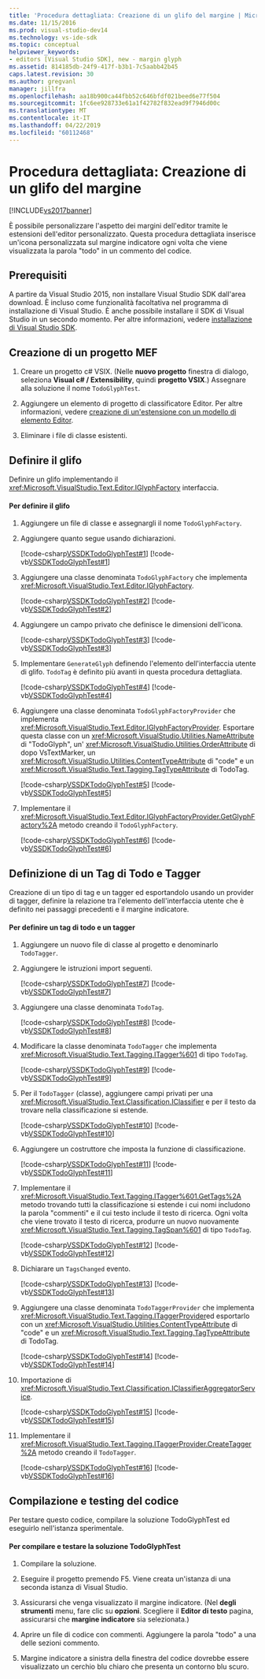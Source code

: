 ```yaml
---
title: 'Procedura dettagliata: Creazione di un glifo del margine | Microsoft Docs'
ms.date: 11/15/2016
ms.prod: visual-studio-dev14
ms.technology: vs-ide-sdk
ms.topic: conceptual
helpviewer_keywords:
- editors [Visual Studio SDK], new - margin glyph
ms.assetid: 814185db-24f9-417f-b3b1-7c5aabb42b45
caps.latest.revision: 30
ms.author: gregvanl
manager: jillfra
ms.openlocfilehash: aa18b900ca44fbb52c646bfdf021beed6e77f504
ms.sourcegitcommit: 1fc6ee928733e61a1f42782f832ead9f7946d00c
ms.translationtype: MT
ms.contentlocale: it-IT
ms.lasthandoff: 04/22/2019
ms.locfileid: "60112468"
---
```

# <a name="walkthrough-creating-a-margin-glyph"></a>Procedura dettagliata: Creazione di un glifo del margine
[!INCLUDE[vs2017banner](../includes/vs2017banner.md)]

È possibile personalizzare l'aspetto dei margini dell'editor tramite le estensioni dell'editor personalizzato. Questa procedura dettagliata inserisce un'icona personalizzata sul margine indicatore ogni volta che viene visualizzata la parola "todo" in un commento del codice.  
  
## <a name="prerequisites"></a>Prerequisiti  
 A partire da Visual Studio 2015, non installare Visual Studio SDK dall'area download. È incluso come funzionalità facoltativa nel programma di installazione di Visual Studio. È anche possibile installare il SDK di Visual Studio in un secondo momento. Per altre informazioni, vedere [installazione di Visual Studio SDK](../extensibility/installing-the-visual-studio-sdk.md).  
  
## <a name="creating-a-mef-project"></a>Creazione di un progetto MEF  
  
1. Creare un progetto c# VSIX. (Nelle **nuovo progetto** finestra di dialogo, seleziona **Visual c# / Extensibility**, quindi **progetto VSIX**.) Assegnare alla soluzione il nome `TodoGlyphTest`.  
  
2. Aggiungere un elemento di progetto di classificatore Editor. Per altre informazioni, vedere [creazione di un'estensione con un modello di elemento Editor](../extensibility/creating-an-extension-with-an-editor-item-template.md).  
  
3. Eliminare i file di classe esistenti.  
  
## <a name="defining-the-glyph"></a>Definire il glifo  
 Definire un glifo implementando il <xref:Microsoft.VisualStudio.Text.Editor.IGlyphFactory> interfaccia.  
  
#### <a name="to-define-the-glyph"></a>Per definire il glifo  
  
1. Aggiungere un file di classe e assegnargli il nome `TodoGlyphFactory`.  
  
2. Aggiungere quanto segue usando dichiarazioni.  
  
     [!code-csharp[VSSDKTodoGlyphTest#1](../snippets/csharp/VS_Snippets_VSSDK/vssdktodoglyphtest/cs/todoglyphfactory.cs#1)]
     [!code-vb[VSSDKTodoGlyphTest#1](../snippets/visualbasic/VS_Snippets_VSSDK/vssdktodoglyphtest/vb/todoglyphfactory.vb#1)]  
  
3. Aggiungere una classe denominata `TodoGlyphFactory` che implementa <xref:Microsoft.VisualStudio.Text.Editor.IGlyphFactory>.  
  
     [!code-csharp[VSSDKTodoGlyphTest#2](../snippets/csharp/VS_Snippets_VSSDK/vssdktodoglyphtest/cs/todoglyphfactory.cs#2)]
     [!code-vb[VSSDKTodoGlyphTest#2](../snippets/visualbasic/VS_Snippets_VSSDK/vssdktodoglyphtest/vb/todoglyphfactory.vb#2)]  
  
4. Aggiungere un campo privato che definisce le dimensioni dell'icona.  
  
     [!code-csharp[VSSDKTodoGlyphTest#3](../snippets/csharp/VS_Snippets_VSSDK/vssdktodoglyphtest/cs/todoglyphfactory.cs#3)]
     [!code-vb[VSSDKTodoGlyphTest#3](../snippets/visualbasic/VS_Snippets_VSSDK/vssdktodoglyphtest/vb/todoglyphfactory.vb#3)]  
  
5. Implementare `GenerateGlyph` definendo l'elemento dell'interfaccia utente di glifo. `TodoTag` è definito più avanti in questa procedura dettagliata.  
  
     [!code-csharp[VSSDKTodoGlyphTest#4](../snippets/csharp/VS_Snippets_VSSDK/vssdktodoglyphtest/cs/todoglyphfactory.cs#4)]
     [!code-vb[VSSDKTodoGlyphTest#4](../snippets/visualbasic/VS_Snippets_VSSDK/vssdktodoglyphtest/vb/todoglyphfactory.vb#4)]  
  
6. Aggiungere una classe denominata `TodoGlyphFactoryProvider` che implementa <xref:Microsoft.VisualStudio.Text.Editor.IGlyphFactoryProvider>. Esportare questa classe con un <xref:Microsoft.VisualStudio.Utilities.NameAttribute> di "TodoGlyph", un' <xref:Microsoft.VisualStudio.Utilities.OrderAttribute> di dopo VsTextMarker, un <xref:Microsoft.VisualStudio.Utilities.ContentTypeAttribute> di "code" e un <xref:Microsoft.VisualStudio.Text.Tagging.TagTypeAttribute> di TodoTag.  
  
     [!code-csharp[VSSDKTodoGlyphTest#5](../snippets/csharp/VS_Snippets_VSSDK/vssdktodoglyphtest/cs/todoglyphfactory.cs#5)]
     [!code-vb[VSSDKTodoGlyphTest#5](../snippets/visualbasic/VS_Snippets_VSSDK/vssdktodoglyphtest/vb/todoglyphfactory.vb#5)]  
  
7. Implementare il <xref:Microsoft.VisualStudio.Text.Editor.IGlyphFactoryProvider.GetGlyphFactory%2A> metodo creando il `TodoGlyphFactory`.  
  
     [!code-csharp[VSSDKTodoGlyphTest#6](../snippets/csharp/VS_Snippets_VSSDK/vssdktodoglyphtest/cs/todoglyphfactory.cs#6)]
     [!code-vb[VSSDKTodoGlyphTest#6](../snippets/visualbasic/VS_Snippets_VSSDK/vssdktodoglyphtest/vb/todoglyphfactory.vb#6)]  
  
## <a name="defining-a-todo-tag-and-tagger"></a>Definizione di un Tag di Todo e Tagger  
 Creazione di un tipo di tag e un tagger ed esportandolo usando un provider di tagger, definire la relazione tra l'elemento dell'interfaccia utente che è definito nei passaggi precedenti e il margine indicatore.  
  
#### <a name="to-define-a-todo-tag-and-tagger"></a>Per definire un tag di todo e un tagger  
  
1. Aggiungere un nuovo file di classe al progetto e denominarlo `TodoTagger`.  
  
2. Aggiungere le istruzioni import seguenti.  
  
     [!code-csharp[VSSDKTodoGlyphTest#7](../snippets/csharp/VS_Snippets_VSSDK/vssdktodoglyphtest/cs/todotagger.cs#7)]
     [!code-vb[VSSDKTodoGlyphTest#7](../snippets/visualbasic/VS_Snippets_VSSDK/vssdktodoglyphtest/vb/todotagger.vb#7)]  
  
3. Aggiungere una classe denominata `TodoTag`.  
  
     [!code-csharp[VSSDKTodoGlyphTest#8](../snippets/csharp/VS_Snippets_VSSDK/vssdktodoglyphtest/cs/todotagger.cs#8)]
     [!code-vb[VSSDKTodoGlyphTest#8](../snippets/visualbasic/VS_Snippets_VSSDK/vssdktodoglyphtest/vb/todotagger.vb#8)]  
  
4. Modificare la classe denominata `TodoTagger` che implementa <xref:Microsoft.VisualStudio.Text.Tagging.ITagger%601> di tipo `TodoTag`.  
  
     [!code-csharp[VSSDKTodoGlyphTest#9](../snippets/csharp/VS_Snippets_VSSDK/vssdktodoglyphtest/cs/todotagger.cs#9)]
     [!code-vb[VSSDKTodoGlyphTest#9](../snippets/visualbasic/VS_Snippets_VSSDK/vssdktodoglyphtest/vb/todotagger.vb#9)]  
  
5. Per il `TodoTagger` (classe), aggiungere campi privati per una <xref:Microsoft.VisualStudio.Text.Classification.IClassifier> e per il testo da trovare nella classificazione si estende.  
  
     [!code-csharp[VSSDKTodoGlyphTest#10](../snippets/csharp/VS_Snippets_VSSDK/vssdktodoglyphtest/cs/todotagger.cs#10)]
     [!code-vb[VSSDKTodoGlyphTest#10](../snippets/visualbasic/VS_Snippets_VSSDK/vssdktodoglyphtest/vb/todotagger.vb#10)]  
  
6. Aggiungere un costruttore che imposta la funzione di classificazione.  
  
     [!code-csharp[VSSDKTodoGlyphTest#11](../snippets/csharp/VS_Snippets_VSSDK/vssdktodoglyphtest/cs/todotagger.cs#11)]
     [!code-vb[VSSDKTodoGlyphTest#11](../snippets/visualbasic/VS_Snippets_VSSDK/vssdktodoglyphtest/vb/todotagger.vb#11)]  
  
7. Implementare il <xref:Microsoft.VisualStudio.Text.Tagging.ITagger%601.GetTags%2A> metodo trovando tutti la classificazione si estende i cui nomi includono la parola "commenti" e il cui testo include il testo di ricerca. Ogni volta che viene trovato il testo di ricerca, produrre un nuovo nuovamente <xref:Microsoft.VisualStudio.Text.Tagging.TagSpan%601> di tipo `TodoTag`.  
  
     [!code-csharp[VSSDKTodoGlyphTest#12](../snippets/csharp/VS_Snippets_VSSDK/vssdktodoglyphtest/cs/todotagger.cs#12)]
     [!code-vb[VSSDKTodoGlyphTest#12](../snippets/visualbasic/VS_Snippets_VSSDK/vssdktodoglyphtest/vb/todotagger.vb#12)]  
  
8. Dichiarare un `TagsChanged` evento.  
  
     [!code-csharp[VSSDKTodoGlyphTest#13](../snippets/csharp/VS_Snippets_VSSDK/vssdktodoglyphtest/cs/todotagger.cs#13)]
     [!code-vb[VSSDKTodoGlyphTest#13](../snippets/visualbasic/VS_Snippets_VSSDK/vssdktodoglyphtest/vb/todotagger.vb#13)]  
  
9. Aggiungere una classe denominata `TodoTaggerProvider` che implementa <xref:Microsoft.VisualStudio.Text.Tagging.ITaggerProvider>ed esportarlo con un <xref:Microsoft.VisualStudio.Utilities.ContentTypeAttribute> di "code" e un <xref:Microsoft.VisualStudio.Text.Tagging.TagTypeAttribute> di TodoTag.  
  
     [!code-csharp[VSSDKTodoGlyphTest#14](../snippets/csharp/VS_Snippets_VSSDK/vssdktodoglyphtest/cs/todotagger.cs#14)]
     [!code-vb[VSSDKTodoGlyphTest#14](../snippets/visualbasic/VS_Snippets_VSSDK/vssdktodoglyphtest/vb/todotagger.vb#14)]  
  
10. Importazione di <xref:Microsoft.VisualStudio.Text.Classification.IClassifierAggregatorService>.  
  
     [!code-csharp[VSSDKTodoGlyphTest#15](../snippets/csharp/VS_Snippets_VSSDK/vssdktodoglyphtest/cs/todotagger.cs#15)]
     [!code-vb[VSSDKTodoGlyphTest#15](../snippets/visualbasic/VS_Snippets_VSSDK/vssdktodoglyphtest/vb/todotagger.vb#15)]  
  
11. Implementare il <xref:Microsoft.VisualStudio.Text.Tagging.ITaggerProvider.CreateTagger%2A> metodo creando il `TodoTagger`.  
  
     [!code-csharp[VSSDKTodoGlyphTest#16](../snippets/csharp/VS_Snippets_VSSDK/vssdktodoglyphtest/cs/todotagger.cs#16)]
     [!code-vb[VSSDKTodoGlyphTest#16](../snippets/visualbasic/VS_Snippets_VSSDK/vssdktodoglyphtest/vb/todotagger.vb#16)]  
  
## <a name="building-and-testing-the-code"></a>Compilazione e testing del codice  
 Per testare questo codice, compilare la soluzione TodoGlyphTest ed eseguirlo nell'istanza sperimentale.  
  
#### <a name="to-build-and-test-the-todoglyphtest-solution"></a>Per compilare e testare la soluzione TodoGlyphTest  
  
1. Compilare la soluzione.  
  
2. Eseguire il progetto premendo F5. Viene creata un'istanza di una seconda istanza di Visual Studio.  
  
3. Assicurarsi che venga visualizzato il margine indicatore. (Nel **degli strumenti** menu, fare clic su **opzioni**. Scegliere il **Editor di testo** pagina, assicurarsi che **margine indicatore** sia selezionata.)  
  
4. Aprire un file di codice con commenti. Aggiungere la parola "todo" a una delle sezioni commento.  
  
5. Margine indicatore a sinistra della finestra del codice dovrebbe essere visualizzato un cerchio blu chiaro che presenta un contorno blu scuro.
